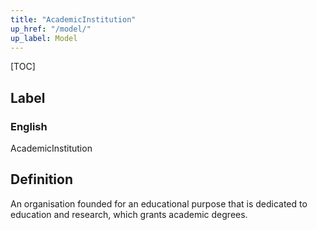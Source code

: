 ```yaml
---
title: "AcademicInstitution"
up_href: "/model/"
up_label: Model
---
```


[TOC]

## Label

### English
AcademicInstitution


## Definition
An organisation founded for an educational purpose that is dedicated to education and research, which grants academic degrees. 


    
